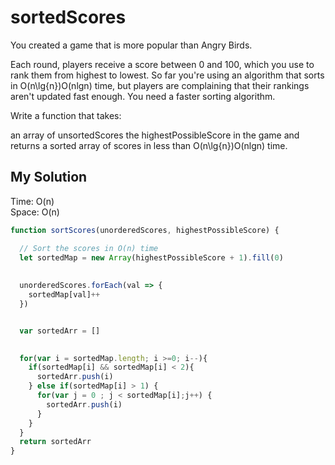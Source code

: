 # sortedScores

You created a game that is more popular than Angry Birds.

Each round, players receive a score between 0 and 100, which you use to rank them from highest to lowest. So far you're using an algorithm that sorts in O(n\lg{n})O(nlgn) time, but players are complaining that their rankings aren't updated fast enough. You need a faster sorting algorithm.

Write a function that takes:

an array of unsortedScores
the highestPossibleScore in the game
and returns a sorted array of scores in less than O(n\lg{n})O(nlgn) time.

## My Solution


Time: O(n)<br/>
Space: O(n)

```js
function sortScores(unorderedScores, highestPossibleScore) {

  // Sort the scores in O(n) time
  let sortedMap = new Array(highestPossibleScore + 1).fill(0)
  
  
  unorderedScores.forEach(val => {
    sortedMap[val]++
  })


  var sortedArr = []
  

  for(var i = sortedMap.length; i >=0; i--){
    if(sortedMap[i] && sortedMap[i] < 2){
      sortedArr.push(i)
    } else if(sortedMap[i] > 1) {
      for(var j = 0 ; j < sortedMap[i];j++) {
        sortedArr.push(i)
      }
    }
  }
  return sortedArr
}
```